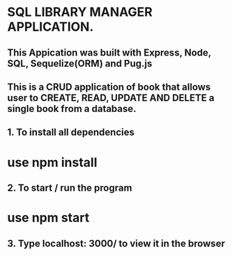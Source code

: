 # SQL LIBRARY MANAGER APPLICATION.
## This Appication was built with Express, Node, SQL, Sequelize(ORM) and Pug.js
## This is a CRUD application of book that allows user to CREATE, READ, UPDATE AND DELETE a single book from a database.
 
## 1. To install all dependencies 
# use npm install 
## 2. To start / run the program
# use npm start
## 3. Type localhost: 3000/ to view it in the browser





